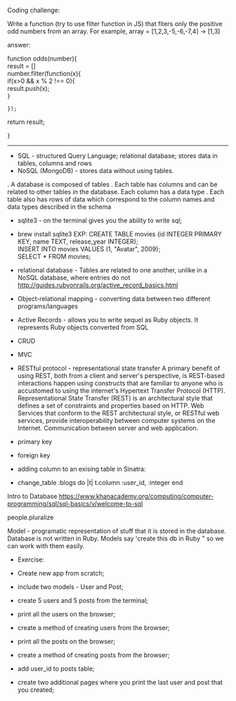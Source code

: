 Coding challenge:

Write a function (try to use filter function in JS) that fiters only the positive odd numbers from an array. For example,
array = [1,2,3,-5,-6,-7,4] -> [1,3]

answer:

function odds(number){  
	result = []  
	number.filter(function(x){  
		if(x>0 && x % 2 !== 0){  
			result.push(x);  
		}  

	});  

return result;  

}  
_______________
- SQL - structured Query Language; relational database; stores data in tables, columns and rows
- NoSQL (MongoDB) - stores data without using tables. 


. A database is composed of tables
. Each table has columns and can be related to 
other tables in the database. Each column has a data type
. Each table also has rows of data which correspond to the column names and data types described in the schema


- sqlite3 - on the terminal gives you the ability to write sql; 
- brew install sqlite3
EXP:
CREATE TABLE movies (id INTEGER PRIMARY KEY, name TEXT, release_year INTEGER);   
INSERT INTO movies VALUES (1, "Avatar", 2009);  
SELECT * FROM movies;

-  relational database - Tables are related to one another, unlike in a NoSQL database, where entries do not   
http://guides.rubyonrails.org/active_record_basics.html

- Object-relational mapping - converting data between two different programs/languages  
- Active Records - allows you to write sequel as Ruby objects. It represents Ruby objects converted from SQL
- CRUD
- MVC
- RESTful protocol - representational state transfer
	A primary benefit of using REST, both from a client and server's perspective, is REST-based interactions happen using constructs that are familiar to anyone who is accustomed to using the internet's Hypertext Transfer Protocol (HTTP). Representational State Transfer (REST) is an architectural style that defines a set of constraints and properties based on HTTP. Web Services that conform to the REST architectural style, or RESTful web services, provide interoperability between computer systems on the Internet. 
	Communication between server and web application.


- primary key
- foreign key

- adding column to an exising table in Sinatra:
- change_table :blogs do |t|
  		t.column :user_id, :integer
  	end



Intro to Database
https://www.khanacademy.org/computing/computer-programming/sql/sql-basics/v/welcome-to-sql

people.pluralize

Model - programatic representation of stuff that it is stored in the database. Database is not written in Ruby. Models say 'create this db in Ruby " so we can work with them easily.

		


 - Exercise:

- Create new app from scratch;		
- include two models - User and Post;  
- create 5 users and 5 posts from the terminal;  
- print all the users on the browser;
- create a method of creating users from the browser;  
- print all the posts on the browser;
- create a method of creating posts from the browser;

- add user_id to posts table;
- create two additional pages where you print the last user and post that you created;